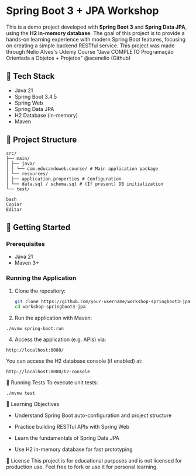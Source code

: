 # Spring Boot 3 + JPA Workshop

This is a demo project developed with **Spring Boot 3** and **Spring Data JPA**, using the **H2 in-memory database**. The goal of this project is to provide a hands-on learning experience with modern Spring Boot features, focusing on creating a simple backend RESTful service.
This project was made through Nelio Alves's Udemy Course "Java COMPLETO Programação Orientada a Objetos + Projetos"  @acenelio (Github)
## 🧰 Tech Stack

- Java 21
- Spring Boot 3.4.5
- Spring Web
- Spring Data JPA
- H2 Database (in-memory)
- Maven

## 📁 Project Structure

```
src/
├── main/
│ ├── java/
│ │ └── com.educandoweb.course/ # Main application package
│ └── resources/
│ ├── application.properties # Configuration
│ └── data.sql / schema.sql # (If present) DB initialization
└── test/

bash
Copiar
Editar

```
## 🚀 Getting Started

### Prerequisites

- Java 21
- Maven 3+

### Running the Application

1. Clone the repository:
   ```bash
   git clone https://github.com/your-username/workshop-springboot3-jpa.git
   cd workshop-springboot3-jpa
   ```
   
2. Run the application with Maven:
 ```
./mvnw spring-boot:run
```

4. Access the application (e.g. APIs) via:
```
http://localhost:8080/
```
You can access the H2 database console (if enabled) at:

```
http://localhost:8080/h2-console
```
🧪 Running Tests
To execute unit tests:

```
./mvnw test
```
🎯 Learning Objectives
- Understand Spring Boot auto-configuration and project structure

- Practice building RESTful APIs with Spring Web

- Learn the fundamentals of Spring Data JPA

- Use H2 in-memory database for fast prototyping

📄 License
This project is for educational purposes and is not licensed for production use. Feel free to fork or use it for personal learning.

